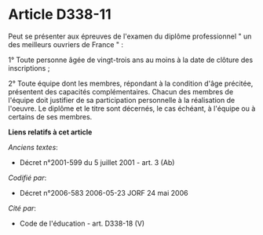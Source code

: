 # Article D338-11

Peut se présenter aux épreuves de l'examen du diplôme professionnel " un des meilleurs ouvriers de France " :

1° Toute personne âgée de vingt-trois ans au moins à la date de clôture des inscriptions ;

2° Toute équipe dont les membres, répondant à la condition d'âge précitée, présentent des capacités complémentaires. Chacun
des membres de l'équipe doit justifier de sa participation personnelle à la réalisation de l'oeuvre. Le diplôme et le titre
sont décernés, le cas échéant, à l'équipe ou à certains de ses membres.

**Liens relatifs à cet article**

_Anciens textes_:

  - Décret n°2001-599 du 5 juillet 2001 - art. 3 (Ab)

_Codifié par_:

  - Décret n°2006-583 2006-05-23 JORF 24 mai 2006

_Cité par_:

  - Code de l'éducation - art. D338-18 (V)

